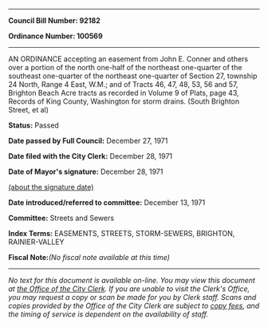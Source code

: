 

********

**Council Bill Number: 92182**
   
**Ordinance Number: 100569**
********

 AN ORDINANCE accepting an easement from John E. Conner and others over a portion of the north one-half of the northeast one-quarter of the southeast one-quarter of the northeast one-quarter of Section 27, township 24 North, Range 4 East, W.M.; and of Tracts 46, 47, 48, 53, 56 and 57, Brighton Beach Acre tracts as recorded in Volume 9 of Plats, page 43, Records of King County, Washington for storm drains. (South Brighton Street, et al)

**Status:** Passed
   
**Date passed by Full Council:** December 27, 1971
   
**Date filed with the City Clerk:** December 28, 1971
   
**Date of Mayor's signature:** December 28, 1971
   
[(about the signature date)](/~public/approvaldate.htm)
   
   
   
**Date introduced/referred to committee:** December 13, 1971
   
**Committee:** Streets and Sewers
   
   
**Index Terms:** EASEMENTS, STREETS, STORM-SEWERS, BRIGHTON, RAINIER-VALLEY

**Fiscal Note:**_(No fiscal note available at this time)_
********

_No text for this document is available on-line. You may view this document at [the Office of the City Clerk](http://www.seattle.gov/leg/clerk/contactUs.htm). If you are unable to visit the Clerk's Office, you may request a copy or scan be made for you by Clerk staff. Scans and copies provided by the Office of the City Clerk are subject to [copy fees](http://clerk.seattle.gov/~public/clerkfees.htm), and the timing of service is dependent on the availability of staff._

